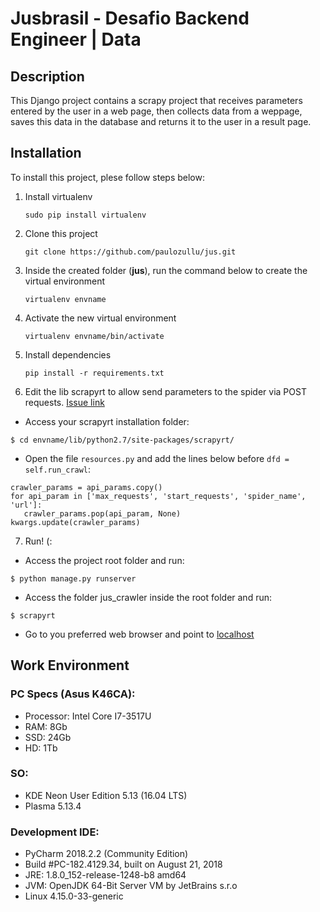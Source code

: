 # Jusbrasil - Desafio Backend Engineer | Data

## Description
This Django project contains a scrapy project that receives parameters entered by the user in a web page, then collects data from a weppage, saves this data in the database and returns it to the user in a result page.

## Installation
To install this project, plese follow steps below:

1. Install virtualenv
    ```
    sudo pip install virtualenv
    ```
    
2. Clone this project
    ```
    git clone https://github.com/paulozullu/jus.git
    ```
    
3. Inside the created folder (**jus**), run the command below to create the virtual environment
    ```
    virtualenv envname
    ```
    
4. Activate the new virtual environment
    ```
    virtualenv envname/bin/activate
    ```
    
5. Install dependencies
   ```
   pip install -r requirements.txt
   ```
 
 6. Edit the lib scrapyrt to allow send parameters to the spider via POST requests. [Issue link](https://github.com/scrapinghub/scrapyrt/issues/29)
 - Access your scrapyrt installation  folder:
 ```
 $ cd envname/lib/python2.7/site-packages/scrapyrt/
 ```
 - Open the file ```resources.py``` and add the lines below before ```dfd = self.run_crawl```:
 ```
crawler_params = api_params.copy()
for api_param in ['max_requests', 'start_requests', 'spider_name', 'url']:
    crawler_params.pop(api_param, None)
kwargs.update(crawler_params)
 ```   
 
 7. Run! (:
- Access the project root folder and run:
```
$ python manage.py runserver
```
- Access the folder jus_crawler inside the root folder and run:
```
$ scrapyrt
```
- Go to you preferred web browser and point to [localhost](http://localhost:8000)

## Work Environment

### PC Specs (Asus K46CA):
- Processor: Intel Core I7-3517U 
- RAM: 8Gb
- SSD: 24Gb
- HD: 1Tb

### SO:
- KDE Neon User Edition 5.13 (16.04 LTS)
- Plasma 5.13.4

### Development IDE:
- PyCharm 2018.2.2 (Community Edition)
- Build #PC-182.4129.34, built on August 21, 2018
- JRE: 1.8.0_152-release-1248-b8 amd64
- JVM: OpenJDK 64-Bit Server VM by JetBrains s.r.o
- Linux 4.15.0-33-generic

